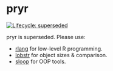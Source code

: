 # pryr

[![Lifecycle: superseded](https://img.shields.io/badge/lifecycle-superseded-orange.svg)](https://lifecycle.r-lib.org/articles/stages.html#superseded)

pryr is superseded. Please use:

* [rlang](https://rlang.r-lib.org/) for low-level R programming.
* [lobstr](https://lobstr.r-lib.org/) for object sizes & comparison.
* [sloop](https://sloop.r-lib.org/) for OOP tools.
